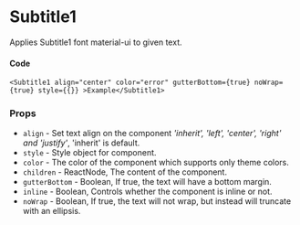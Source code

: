 # Subtitle1

Applies Subtitle1 font material-ui to given text.

#### Code
```
<Subtitle1 align="center" color="error" gutterBottom={true} noWrap={true} style={{}} >Example</Subtitle1>
```

### Props
 - ```align``` - Set text align on the component _'inherit', 'left', 'center', 'right' and 'justify'_, 'inherit' is default.
 - ```style``` - Style object for component.
 - ```color``` - The color of the component which supports only theme colors.
 - ```children``` - ReactNode, The content of the component.
 - ```gutterBottom``` - Boolean, If true, the text will have a bottom margin.
 - ```inline``` - Boolean, Controls whether the component is inline or not.
 - ```noWrap``` - Boolean, If true, the text will not wrap, but instead will truncate with an ellipsis.